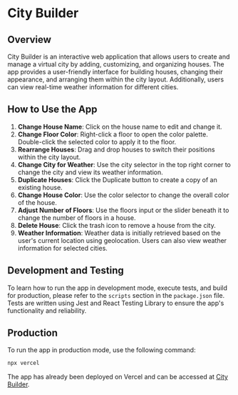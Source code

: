 # City Builder

## Overview

City Builder is an interactive web application that allows users to create and manage a virtual city by adding, customizing, and organizing houses. The app provides a user-friendly interface for building houses, changing their appearance, and arranging them within the city layout. Additionally, users can view real-time weather information for different cities.

## How to Use the App

1. **Change House Name**: Click on the house name to edit and change it.
2. **Change Floor Color**: Right-click a floor to open the color palette. Double-click the selected color to apply it to the floor.
3. **Rearrange Houses**: Drag and drop houses to switch their positions within the city layout.
4. **Change City for Weather**: Use the city selector in the top right corner to change the city and view its weather information.
5. **Duplicate Houses**: Click the Duplicate button to create a copy of an existing house.
6. **Change House Color**: Use the color selector to change the overall color of the house.
7. **Adjust Number of Floors**: Use the floors input or the slider beneath it to change the number of floors in a house.
8. **Delete House**: Click the trash icon to remove a house from the city.
9. **Weather Information**: Weather data is initially retrieved based on the user's current location using geolocation. Users can also view weather information for selected cities.

## Development and Testing

To learn how to run the app in development mode, execute tests, and build for production, please refer to the `scripts` section in the `package.json` file. Tests are written using Jest and React Testing Library to ensure the app's functionality and reliability.

## Production

To run the app in production mode, use the following command:

```sh
npx vercel
```

The app has already been deployed on Vercel and can be accessed at [City Builder](https://city-builder-ne8fclftl-tzvetans-projects-c44d5023.vercel.app/citybuilder).